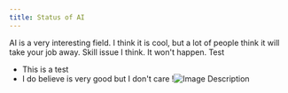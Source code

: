 ```yaml
---
title: Status of AI
---
```

AI is a very interesting field. I think it is cool, but a lot of people think it will take your job away. Skill issue I think. It won't happen.
Test
- This is a test
- I do believe is very good but I don't care
!![Image Description](/images/images%20(2).png)